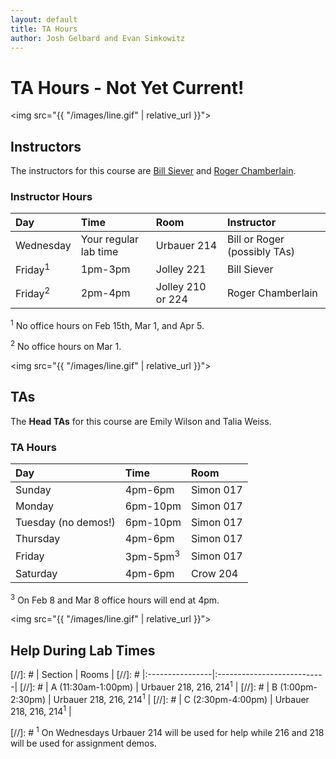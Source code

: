 ```yaml
---
layout: default
title: TA Hours
author: Josh Gelbard and Evan Simkowitz
---
```

# TA Hours - Not Yet Current!

<img src="{{ "/images/line.gif" | relative_url }}">

## Instructors

The instructors for this course are [Bill Siever](http://siever.info/) and [Roger Chamberlain](http://www.ccrc.wustl.edu/~roger/).

### Instructor Hours

| Day       | Time          | Room                | Instructor        |
|:-----------|:---------------|:---------------------|:-------------------|
| Wednesday | Your regular lab time | Urbauer 214 |  Bill or Roger (possibly TAs) | 
| Friday<sup>1</sup>    | 1pm-3pm       | Jolley 221          | Bill Siever       |
| Friday<sup>2</sup>       | 2pm-4pm           | Jolley 210 or 224   | Roger Chamberlain |

<sup>1</sup> No office hours on Feb 15th, Mar 1, and Apr 5.

<sup>2</sup> No office hours on Mar 1.

<img src="{{ "/images/line.gif" | relative_url }}">

## TAs

The **Head TAs** for this course are Emily Wilson and Talia Weiss.

### TA Hours

| Day                    | Time                 | Room          | 
|:------------------------|:----------------------|:---------------|
| Sunday |  4pm-6pm | Simon 017 |
| Monday | 6pm-10pm | Simon 017 |  
| Tuesday  (no demos!) | 6pm-10pm |Simon 017 | 
| Thursday | 4pm-6pm | Simon 017 | 
| Friday | 3pm-5pm<sup>3</sup> | Simon 017 | 
| Saturday | 4pm-6pm | Crow 204 | 

<sup>3</sup> On Feb 8 and Mar 8 office hours will end at 4pm. 
  
<img src="{{ "/images/line.gif" | relative_url }}">

## Help During Lab Times 
[//]: #  | Section        |   Rooms |
[//]: #  |:----------------|:---------------------------|
[//]: #  | A (11:30am-1:00pm) | Urbauer 218, 216, 214<sup>1</sup>   |
[//]: #  | B (1:00pm-2:30pm) | Urbauer 218, 216, 214<sup>1</sup>   |
[//]: #  | C (2:30pm-4:00pm) | Urbauer 218, 216, 214<sup>1</sup>   |

[//]: #  <sup>1</sup> 
On Wednesdays Urbauer 214 will be used for help while 216 and 218 will be used for assignment demos.


